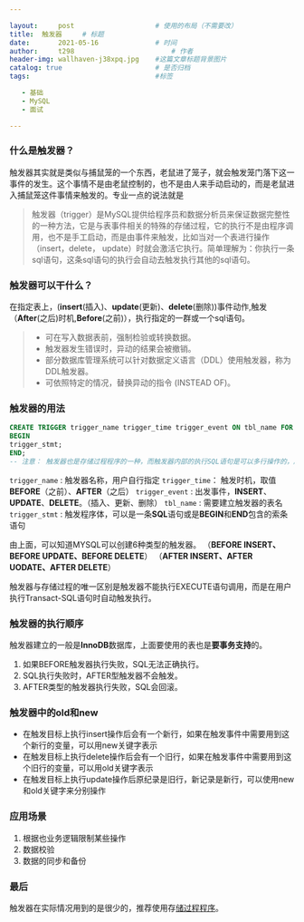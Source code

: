 ```yaml
---

layout:     post   				    # 使用的布局（不需要改）
title: 	触发器		# 标题 
date:       2021-05-16				# 时间
author:     t298						# 作者
header-img: wallhaven-j38xpq.jpg 	#这篇文章标题背景图片
catalog: true 						# 是否归档
tags:								#标签

   - 基础
   - MySQL
   - 面试

---
```


### 什么是触发器？

触发器其实就是类似与捕鼠笼的一个东西，老鼠进了笼子，就会触发笼门落下这一事件的发生。这个事情不是由老鼠控制的，也不是由人来手动启动的，而是老鼠进入捕鼠笼这件事情来触发的。专业一点的说法就是

> 触发器（trigger）是MySQL提供给程序员和数据分析员来保证数据完整性的一种方法，它是与表事件相关的特殊的存储过程，它的执行不是由程序调用，也不是手工启动，而是由事件来触发，比如当对一个表进行操作（insert，delete， update）时就会激活它执行。简单理解为：你执行一条sql语句，这条sql语句的执行会自动去触发执行其他的sql语句。



### 触发器可以干什么？

在指定表上，(**insert**(插入)、**update**(更新)、**delete**(删除))事件动作,触发（**After**(之后)时机,**Before**(之前)），执行指定的一群或一个sql语句。

> - 可在写入数据表前，强制检验或转换数据。
> - 触发器发生错误时，异动的结果会被撤销。
> - 部分数据库管理系统可以针对数据定义语言（DDL）使用触发器，称为DDL触发器。
> - 可依照特定的情况，替换异动的指令 (INSTEAD OF)。



### 触发器的用法

```sql
CREATE TRIGGER trigger_name trigger_time trigger_event ON tbl_name FOR EACH ROW
BEGIN
trigger_stmt;
END;
-- 注意： 触发器也是存储过程程序的一种，而触发器内部的执行SQL语句是可以多行操作的，所以在MySQL的存储过程程序中，要定义结束符。
```

`trigger_name` : 触发器名称，用户自行指定
 `trigger_time`： 触发时机，取值**BEFORE**（之前）、**AFTER**（之后）
 `trigger_event` : 出发事件，**INSERT**、**UPDATE**、**DELETE**。（插入、更新、删除）
 `tbl_name` : 需要建立触发器的表名
 `trigger_stmt` : 触发程序体，可以是一条**SQL**语句或是**BEGIN**和**END**包含的索条语句

由上面，可以知道MYSQL可以创建6种类型的触发器。
 （**BEFORE INSERT、BEFORE UPDATE、BEFORE DELETE**）
 （**AFTER INSERT、AFTER UODATE、AFTER DELETE**）

触发器与存储过程的唯一区别是触发器不能执行EXECUTE语句调用，而是在用户执行Transact-SQL语句时自动触发执行。



### 触发器的执行顺序

触发器建立的一般是**InnoDB**数据库，上面要使用的表也是**要事务支持**的。

1. 如果BEFORE触发器执行失败，SQL无法正确执行。
2. SQL执行失败时，AFTER型触发器不会触发。
3. AFTER类型的触发器执行失败，SQL会回滚。



### 触发器中的old和new

- 在触发目标上执行insert操作后会有一个新行，如果在触发事件中需要用到这个新行的变量，可以用new关键字表示
- 在触发目标上执行delete操作后会有一个旧行，如果在触发事件中需要用到这个旧行的变量，可以用old关键字表示
- 在触发目标上执行update操作后原纪录是旧行，新记录是新行，可以使用new和old关键字来分别操作



### 应用场景

1. 根据也业务逻辑限制某些操作
2. 数据校验
3. 数据的同步和备份



### 最后

触发器在实际情况用到的是很少的，推荐使用存[储过程程序](https://github.com/Ziphtracks/JavaLearningmanual/blob/master/docs/Database/MySQL%E5%AD%98%E5%82%A8%E8%BF%87%E7%A8%8B.md)。



